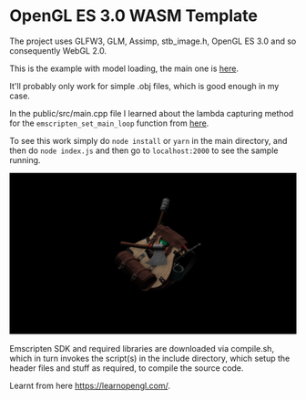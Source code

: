 # OpenGL ES 3.0 WASM Template
The project uses GLFW3, GLM, Assimp, stb_image.h, OpenGL ES 3.0 and so consequently WebGL 2.0.

This is the example with model loading, the main one is [here](https://github.com/aliabbas299792/openglWASMTemplate).

It'll probably only work for simple .obj files, which is good enough in my case.

In the public/src/main.cpp file I learned about the lambda capturing method for the `emscripten_set_main_loop` function from [here](https://github.com/timhutton/opengl-canvas-wasm).

To see this work simply do `node install` or `yarn` in the main directory, and then do `node index.js` and then go to `localhost:2000` to see the sample running.

![alt text](https://github.com/aliabbas299792/openglWASMTemplate/blob/model/screenshot.png?raw=true)

Emscripten SDK and required libraries are downloaded via compile.sh, which in turn invokes the script(s) in the include directory, which setup the header files and stuff as required, to compile the source code.

Learnt from here https://learnopengl.com/.
